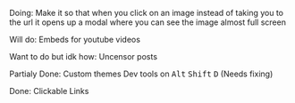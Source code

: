 Doing:
    Make it so that when you click on an image instead of taking you to the url it opens up a modal where you can see the image almost full screen


Will do:
    Embeds for youtube videos


Want to do but idk how:
    Uncensor posts



Partialy Done:
    Custom themes
    Dev tools on <kbd>Alt</kbd> <kbd>Shift</kbd> <kbd>D</kbd> (Needs fixing)

Done:
    Clickable Links